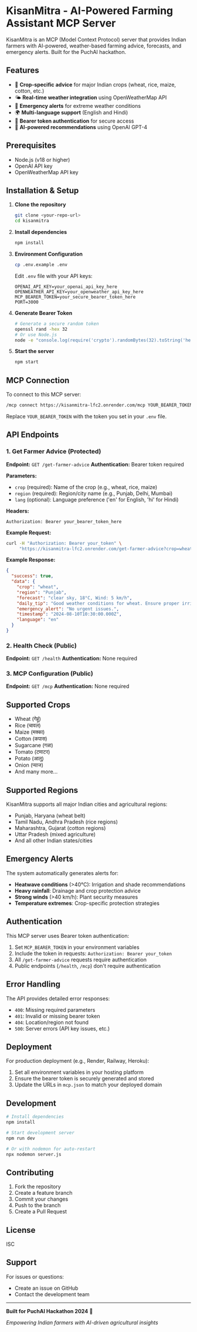 # KisanMitra - AI-Powered Farming Assistant MCP Server

KisanMitra is an MCP (Model Context Protocol) server that provides Indian farmers with AI-powered, weather-based farming advice, forecasts, and emergency alerts. Built for the PuchAI hackathon.

## Features

- 🌾 **Crop-specific advice** for major Indian crops (wheat, rice, maize, cotton, etc.)
- 🌤️ **Real-time weather integration** using OpenWeatherMap API
- 🚨 **Emergency alerts** for extreme weather conditions
- 🌍 **Multi-language support** (English and Hindi)
- 🔐 **Bearer token authentication** for secure access
- 🤖 **AI-powered recommendations** using OpenAI GPT-4

## Prerequisites

- Node.js (v18 or higher)
- OpenAI API key
- OpenWeatherMap API key

## Installation & Setup

1. **Clone the repository**
   ```bash
   git clone <your-repo-url>
   cd kisanmitra
   ```

2. **Install dependencies**
   ```bash
   npm install
   ```

3. **Environment Configuration**
   ```bash
   cp .env.example .env
   ```
   
   Edit `.env` file with your API keys:
   ```env
   OPENAI_API_KEY=your_openai_api_key_here
   OPENWEATHER_API_KEY=your_openweather_api_key_here
   MCP_BEARER_TOKEN=your_secure_bearer_token_here
   PORT=3000
   ```

4. **Generate Bearer Token**
   ```bash
   # Generate a secure random token
   openssl rand -hex 32
   # Or use Node.js
   node -e "console.log(require('crypto').randomBytes(32).toString('hex'))"
   ```

5. **Start the server**
   ```bash
   npm start
   ```

## MCP Connection

To connect to this MCP server:

```bash
/mcp connect https://kisanmitra-lfc2.onrender.com/mcp YOUR_BEARER_TOKEN
```

Replace `YOUR_BEARER_TOKEN` with the token you set in your `.env` file.

## API Endpoints

### 1. Get Farmer Advice (Protected)
**Endpoint:** `GET /get-farmer-advice`
**Authentication:** Bearer token required

**Parameters:**
- `crop` (required): Name of the crop (e.g., wheat, rice, maize)
- `region` (required): Region/city name (e.g., Punjab, Delhi, Mumbai)
- `lang` (optional): Language preference ('en' for English, 'hi' for Hindi)

**Headers:**
```
Authorization: Bearer your_bearer_token_here
```

**Example Request:**
```bash
curl -H "Authorization: Bearer your_token" \
     "https://kisanmitra-lfc2.onrender.com/get-farmer-advice?crop=wheat&region=Punjab&lang=en"
```

**Example Response:**
```json
{
  "success": true,
  "data": {
    "crop": "wheat",
    "region": "Punjab", 
    "forecast": "clear sky, 18°C, Wind: 5 km/h",
    "daily_tip": "Good weather conditions for wheat. Ensure proper irrigation as temperatures are moderate. Monitor for aphid infestation during this season.",
    "emergency_alert": "No urgent issues.",
    "timestamp": "2024-08-10T10:30:00.000Z",
    "language": "en"
  }
}
```

### 2. Health Check (Public)
**Endpoint:** `GET /health`
**Authentication:** None required

### 3. MCP Configuration (Public)
**Endpoint:** `GET /mcp`
**Authentication:** None required

## Supported Crops

- Wheat (गेहूं)
- Rice (चावल)
- Maize (मक्का)
- Cotton (कपास)
- Sugarcane (गन्ना)
- Tomato (टमाटर)
- Potato (आलू)
- Onion (प्याज)
- And many more...

## Supported Regions

KisanMitra supports all major Indian cities and agricultural regions:
- Punjab, Haryana (wheat belt)
- Tamil Nadu, Andhra Pradesh (rice regions)
- Maharashtra, Gujarat (cotton regions)
- Uttar Pradesh (mixed agriculture)
- And all other Indian states/cities

## Emergency Alerts

The system automatically generates alerts for:
- **Heatwave conditions** (>40°C): Irrigation and shade recommendations
- **Heavy rainfall**: Drainage and crop protection advice  
- **Strong winds** (>40 km/h): Plant security measures
- **Temperature extremes**: Crop-specific protection strategies

## Authentication

This MCP server uses Bearer token authentication:

1. Set `MCP_BEARER_TOKEN` in your environment variables
2. Include the token in requests: `Authorization: Bearer your_token`
3. All `/get-farmer-advice` requests require authentication
4. Public endpoints (`/health`, `/mcp`) don't require authentication

## Error Handling

The API provides detailed error responses:

- `400`: Missing required parameters
- `401`: Invalid or missing bearer token  
- `404`: Location/region not found
- `500`: Server errors (API key issues, etc.)

## Deployment

For production deployment (e.g., Render, Railway, Heroku):

1. Set all environment variables in your hosting platform
2. Ensure the bearer token is securely generated and stored
3. Update the URLs in `mcp.json` to match your deployed domain

## Development

```bash
# Install dependencies
npm install

# Start development server
npm run dev

# Or with nodemon for auto-restart
npx nodemon server.js
```

## Contributing

1. Fork the repository
2. Create a feature branch
3. Commit your changes
4. Push to the branch
5. Create a Pull Request

## License

ISC

## Support

For issues or questions:
- Create an issue on GitHub
- Contact the development team

---

**Built for PuchAI Hackathon 2024** 🚀

*Empowering Indian farmers with AI-driven agricultural insights*